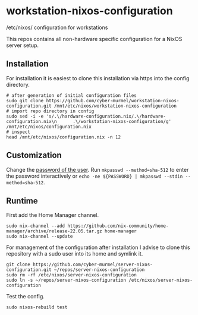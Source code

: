 # workstation-nixos-configuration
/etc/nixos/ configuration for workstations

This repos contains all non-hardware specific configuration for a NixOS server setup.

## Installation
For installation it is easiest to clone this installation via https into the config directory.
```shell
# after generation of initial configuration files
sudo git clone https://github.com/cyber-murmel/workstation-nixos-configuration.git /mnt/etc/nixos/workstation-nixos-configuration
# import repo directory in config
sudo sed -i -e 's/.\/hardware-configuration.nix/.\/hardware-configuration.nix\n      .\/workstation-nixos-configuration/g' /mnt/etc/nixos/configuration.nix
# inspect
head /mnt/etc/nixos/configuration.nix -n 12
```

## Customization
Change the [password of the user](users/user.nix#L5).
Run `mkpasswd --method=sha-512` to enter the password interactively or `echo -ne ${PASSWORD} | mkpasswd --stdin --method=sha-512`.

## Runtime
First add the Home Manager channel.
```shell
sudo nix-channel --add https://github.com/nix-community/home-manager/archive/release-22.05.tar.gz home-manager
sudo nix-channel --update
```

For management of the configuration after installation I advise to clone this repository with a sudo user into its home and symlink it.
```shell
git clone https://github.com/cyber-murmel/server-nixos-configuration.git ~/repos/server-nixos-configuration
sudo rm -rf /etc/nixos/server-nixos-configuration
sudo ln -s ~/repos/server-nixos-configuration /etc/nixos/server-nixos-configuration
```

Test the config.
```shell
sudo nixos-rebuild test
```
